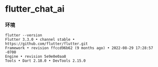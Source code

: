 # flutter_chat_ai

### 环境

```shell
flutter --version
Flutter 3.3.0 • channel stable • https://github.com/flutter/flutter.git
Framework • revision ffccd96b62 (9 months ago) • 2022-08-29 17:28:57 -0700
Engine • revision 5e9e0e0aa8
Tools • Dart 2.18.0 • DevTools 2.15.0
```

